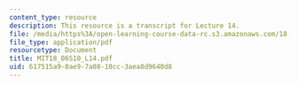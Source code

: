 ```yaml
---
content_type: resource
description: This resource is a transcript for Lecture 14.
file: /media/https%3A/open-learning-course-data-rc.s3.amazonaws.com/18-06-linear-algebra-spring-2010/617515a90ae97a0810cc3aea8d9640d8_MIT18_06S10_L14.pdf
file_type: application/pdf
resourcetype: Document
title: MIT18_06S10_L14.pdf
uid: 617515a9-0ae9-7a08-10cc-3aea8d9640d8
---
```


